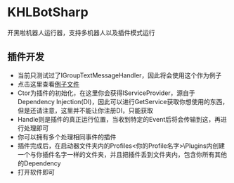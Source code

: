 # KHLBotSharp
开黑啦机器人运行器，支持多机器人以及插件模式运行

## 插件开发
- 当前只测试过了IGroupTextMessageHandler，因此将会使用这个作为例子
- 点击这里查看[例子文件](https://github.com/PoH98/KHLBotSharp/blob/master/TestPlugin/Class1.cs)
- Ctor为插件的初始化，在这里你会获得IServiceProvider，源自于Dependency Injection(DI)，因此可以进行GetService获取你想使用的东西，但是还请注意，这里并不能让你注册DI，只能获取
- Handle则是插件的真正运行位置，当收到特定的Event后将会传输到这，再进行处理即可
- 你可以拥有多个处理相同事件的插件
- 插件完成后，在启动器文件夹内的Profiles\<你的Profile名字>\Plugins内创建一个与你插件名字一样的文件夹，并且把插件丢到文件夹内，包含你所有其他的Dependency
- 打开软件即可
